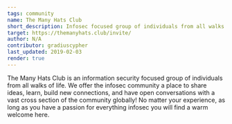 ```yaml
---
tags: community 
name: The Many Hats Club
short_description: Infosec focused group of individuals from all walks of life.
target: https://themanyhats.club/invite/
author: N/A
contributor: gradiuscypher
last_updated: 2019-02-03
render: true
---
```


The Many Hats Club is an information security focused group of individuals from all walks of life. We offer the infosec community a place to share ideas, learn, build new connections, and have open conversations with a vast cross section of the community globally! No matter your experience, as long as you have a passion for everything infosec you will find a warm welcome here.